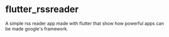 # flutter_rssreader
A simple rss reader app made with flutter that show how powerful apps can be made google's framework.
